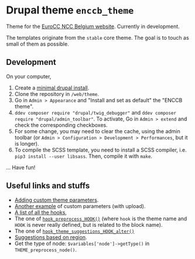 # Drupal theme `enccb_theme`

Theme for the [EuroCC NCC Belgium website](https://www.enccb.be/). Currently in development.

The templates originate from the `stable` core theme. The goal is to touch as small of them as possible.

## Development

On your computer,

1. Create a [minimal drupal install](https://www.digitalocean.com/community/tutorials/how-to-develop-a-drupal-9-website-on-your-local-machine-using-docker-and-ddev).
2. Clone the repository in `/web/theme`.
3. Go in `Admin > Appearance` and "Install and set as default" the "ENCCB theme".
4. `ddev composer require "drupal/twig_debugger"` and `ddev composer require "drupal/admin_toolbar"`. To activate, Go in `Admin > extend` and check the corresponding checkboxes.
4. For some change, you may need to clear the cache, using the admin toolbar (or `Admin > Configuration > Development > Performances`, but it is longer).
5. To compile the SCSS template, you need to install a SCSS compiler, i.e. `pip3 install --user libsass`. Then, compile it with `make`.

... Have fun!

## Useful links and stuffs

+ [Adding custom theme parameters](https://sarahcodes.medium.com/using-custom-theme-settings-in-templates-in-drupal-8-925391b8cff1).
+ [Another example](https://labs.tadigital.com/index.php/2019/07/03/advanced-theme-settings-in-drupal-8/) of custom parameters (with upload).
+ [A list of all the hooks](https://api.drupal.org/api/drupal/core%21core.api.php/group/hooks/9.3.x),
+ The one of [`hook_preprocess_HOOK()`](https://api.drupal.org/api/drupal/core%21lib%21Drupal%21Core%21Render%21theme.api.php/function/hook_preprocess_HOOK/9.3.x) (where `hook` is the theme name and `HOOK` is never really defined, but is related to the block name).
+ The one of [`hook_theme_suggestions_HOOK_alter()`](https://api.drupal.org/api/drupal/core!lib!Drupal!Core!Render!theme.api.php/function/hook_theme_suggestions_HOOK_alter/9.3.x)
+ [Suggestions based on region](https://www.drupal.org/forum/support/theme-development/2017-07-13/extra-template-name-suggestions-for-main-menus-based-on).
+ Get the type of node: `$variables['node']->getType()` in `THEME_preprocess_node()`.
